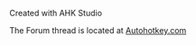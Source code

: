 Created with AHK Studio

The Forum thread is located at [Autohotkey.com](https://autohotkey.com/boards/viewtopic.php?f=6&t=300&hilit=ahk+studio)
